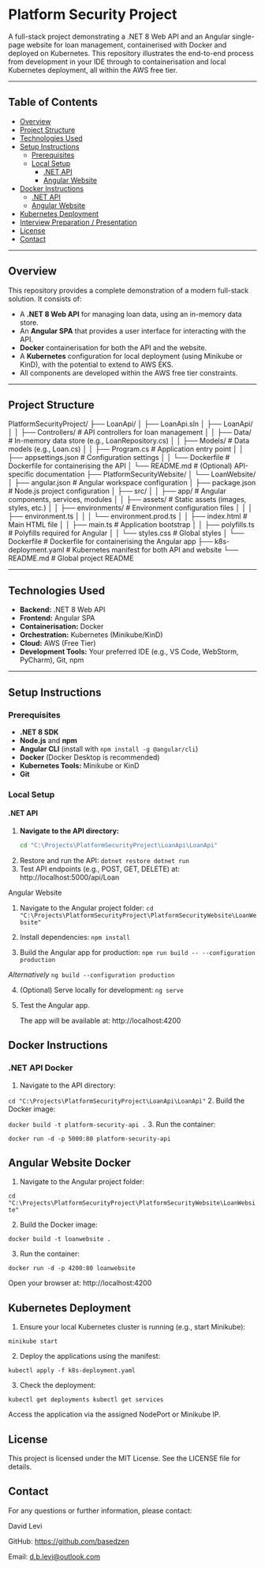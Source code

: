 # Platform Security Project

A full-stack project demonstrating a .NET 8 Web API and an Angular single-page website for loan management, containerised with Docker and deployed on Kubernetes. This repository illustrates the end-to-end process from development in your IDE through to containerisation and local Kubernetes deployment, all within the AWS free tier.

---

## Table of Contents

- [Overview](#overview)
- [Project Structure](#project-structure)
- [Technologies Used](#technologies-used)
- [Setup Instructions](#setup-instructions)
  - [Prerequisites](#prerequisites)
  - [Local Setup](#local-setup)
    - [.NET API](#net-api)
    - [Angular Website](#angular-website)
- [Docker Instructions](#docker-instructions)
  - [.NET API](#net-api-docker)
  - [Angular Website](#angular-website-docker)
- [Kubernetes Deployment](#kubernetes-deployment)
- [Interview Preparation / Presentation](#interview-preparation--presentation)
- [License](#license)
- [Contact](#contact)

---

## Overview

This repository provides a complete demonstration of a modern full-stack solution. It consists of:

- A **.NET 8 Web API** for managing loan data, using an in-memory data store.
- An **Angular SPA** that provides a user interface for interacting with the API.
- **Docker** containerisation for both the API and the website.
- A **Kubernetes** configuration for local deployment (using Minikube or KinD), with the potential to extend to AWS EKS.
- All components are developed within the AWS free tier constraints.

---

## Project Structure

PlatformSecurityProject/
├── LoanApi/
│   ├── LoanApi.sln
│   ├── LoanApi/
│   │   ├── Controllers/         # API controllers for loan management
│   │   ├── Data/                # In-memory data store (e.g., LoanRepository.cs)
│   │   ├── Models/              # Data models (e.g., Loan.cs)
│   │   ├── Program.cs           # Application entry point
│   │   ├── appsettings.json     # Configuration settings
│   │   └── Dockerfile           # Dockerfile for containerising the API
│   └── README.md                # (Optional) API-specific documentation
├── PlatformSecurityWebsite/
│   └── LoanWebsite/
│       ├── angular.json         # Angular workspace configuration
│       ├── package.json         # Node.js project configuration
│       ├── src/
│       │   ├── app/             # Angular components, services, modules
│       │   ├── assets/          # Static assets (images, styles, etc.)
│       │   ├── environments/    # Environment configuration files
│       │   │   ├── environment.ts
│       │   │   └── environment.prod.ts
│       │   ├── index.html       # Main HTML file
│       │   ├── main.ts          # Application bootstrap
│       │   ├── polyfills.ts     # Polyfills required for Angular
│       │   └── styles.css       # Global styles
│       └── Dockerfile           # Dockerfile for containerising the Angular app
├── k8s-deployment.yaml          # Kubernetes manifest for both API and website
└── README.md                    # Global project README


---

## Technologies Used

- **Backend:** .NET 8 Web API
- **Frontend:** Angular SPA
- **Containerisation:** Docker
- **Orchestration:** Kubernetes (Minikube/KinD)
- **Cloud:** AWS (Free Tier)
- **Development Tools:** Your preferred IDE (e.g., VS Code, WebStorm, PyCharm), Git, npm

---

## Setup Instructions

### Prerequisites

- **.NET 8 SDK**
- **Node.js** and **npm**
- **Angular CLI** (install with `npm install -g @angular/cli`)
- **Docker** (Docker Desktop is recommended)
- **Kubernetes Tools:** Minikube or KinD
- **Git**

### Local Setup

#### .NET API

1. **Navigate to the API directory:**
   ```bash
   cd "C:\Projects\PlatformSecurityProject\LoanApi\LoanApi"
2. Restore and run the API:
   `dotnet restore
   dotnet run`
3. Test API endpoints (e.g., POST, GET, DELETE) at:
   http://localhost:5000/api/Loan

Angular Website
1. Navigate to the Angular project folder:
`cd "C:\Projects\PlatformSecurityProject\PlatformSecurityWebsite\LoanWebsite"`

2. Install dependencies:
`npm install`

3. Build the Angular app for production:
   `npm run build -- --configuration production`

_Alternatively_
   `ng build --configuration production`

4. (Optional) Serve locally for development:
   `ng serve`

5. Test the Angular app.

   The app will be available at:
   http://localhost:4200

## Docker Instructions

### .NET API Docker

1. Navigate to the API directory:

`cd "C:\Projects\PlatformSecurityProject\LoanApi\LoanApi"`
2. Build the Docker image:

`docker build -t platform-security-api .`
3. Run the container:

`docker run -d -p 5000:80 platform-security-api`


## Angular Website Docker

1. Navigate to the Angular project folder:

`cd "C:\Projects\PlatformSecurityProject\PlatformSecurityWebsite\LoanWebsite"`

2. Build the Docker image:

`docker build -t loanwebsite .`

3. Run the container:

`docker run -d -p 4200:80 loanwebsite`

Open your browser at:
http://localhost:4200


## Kubernetes Deployment

1. Ensure your local Kubernetes cluster is running (e.g., start Minikube):

`minikube start`

2. Deploy the applications using the manifest:

`kubectl apply -f k8s-deployment.yaml`

3. Check the deployment:

`kubectl get deployments
kubectl get services`

Access the application via the assigned NodePort or Minikube IP.

## License
This project is licensed under the MIT License. See the LICENSE file for details.

## Contact
For any questions or further information, please contact:

David Levi

GitHub: https://github.com/basedzen

Email: [d.b.levi@outlook.com]()
